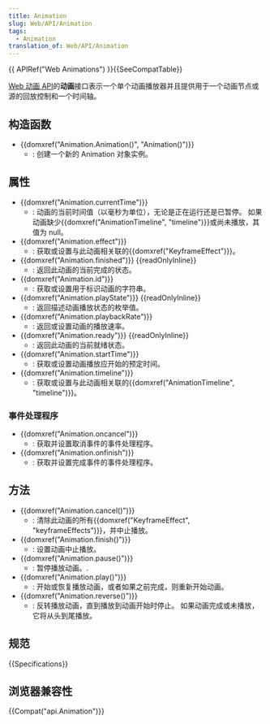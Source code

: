 ```yaml
---
title: Animation
slug: Web/API/Animation
tags:
  - Animation
translation_of: Web/API/Animation
---
```

{{ APIRef("Web Animations") }}{{SeeCompatTable}}

[Web 动画 API](/zh-CN/docs/Web/API/Web_Animations_API)的**动画**接口表示一个单个动画播放器并且提供用于一个动画节点或源的回放控制和一个时间轴。

## 构造函数

- {{domxref("Animation.Animation()", "Animation()")}}
  - : 创建一个新的 Animation 对象实例。

## 属性

- {{domxref("Animation.currentTime")}}
  - : 动画的当前时间值（以毫秒为单位），无论是正在运行还是已暂停。 如果动画缺少{{domxref("AnimationTimeline", "timeline")}}或尚未播放，其值为 null。
- {{domxref("Animation.effect")}}
  - : 获取或设置与此动画相关联的{{domxref("KeyframeEffect")}}。
- {{domxref("Animation.finished")}} {{readOnlyInline}}
  - : 返回此动画的当前完成的状态。
- {{domxref("Animation.id")}}
  - : 获取或设置用于标识动画的字符串。
- {{domxref("Animation.playState")}} {{readOnlyInline}}
  - : 返回描述动画播放状态的枚举值。
- {{domxref("Animation.playbackRate")}}
  - : 返回或设置动画的播放速率。
- {{domxref("Animation.ready")}} {{readOnlyInline}}
  - : 返回此动画的当前就绪状态。
- {{domxref("Animation.startTime")}}
  - : 获取或设置动画播放应开始的预定时间。
- {{domxref("Animation.timeline")}}
  - : 获取或设置与此动画相关联的{{domxref("AnimationTimeline", "timeline")}}。

### 事件处理程序

- {{domxref("Animation.oncancel")}}
  - : 获取并设置取消事件的事件处理程序。
- {{domxref("Animation.onfinish")}}
  - : 获取并设置完成事件的事件处理程序。

## 方法

- {{domxref("Animation.cancel()")}}
  - : 清除此动画的所有{{domxref("KeyframeEffect", "keyframeEffects")}}，并中止播放。
- {{domxref("Animation.finish()")}}
  - : 设置动画中止播放。
- {{domxref("Animation.pause()")}}
  - : 暂停播放动画。.
- {{domxref("Animation.play()")}}
  - : 开始或恢复播放动画，或者如果之前完成，则重新开始动画。
- {{domxref("Animation.reverse()")}}
  - : 反转播放动画，直到播放到动画开始时停止。 如果动画完成或未播放，它将从头到尾播放。

## 规范

{{Specifications}}

## 浏览器兼容性

{{Compat("api.Animation")}}
